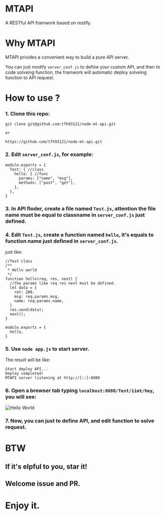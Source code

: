 # MTAPI
A RESTful API framwork based on restify.

# Why MTAPI
MTAPI privides a convenient way to build a pure API server.

You can just modify `server_conf.js` to define your custom API, and then to code solveing function, the framwork will automatic deploy solveing function to API request.

# How to use ?

### 1. Clone this repo:
```
git clone git@github.com:tfh93121/node-mt-api.git

or 

https://github.com/tfh93121/node-mt-api.git
```
### 2. Edit `server_conf.js`, for example:
```
module.exports = {
  Test: { //class
    hello: { //func
      params: ["name", "msg"],
      methods: ["post", "get"],
    },
  },
}
```
### 3. In API floder, create a file named `Test.js`, attention the file name must be equal to classname in `server_conf.js` just defined.

### 4. Edit `Test.js`, create a function named `hello`, it's equals to function name just defined in `server_conf.js`.

just like:
```
//Test class
/**
 * Hello world
 */
function hello(req, res, next) {
  //the params like req res next must be defined.
  let data = {
    ret: 200,
    msg: req.params.msg,
    name: req.params.name,
  }
  res.send(data);
  next();
}

module.exports = {
  hello,
}
```
### 5. Use `node app.js` to start server. 
The result will be like:
```
Start deploy API...
Deploy completed!
MTAPI server listening at http://[::]:8080
```

### 6. Open a browser tab typing `localhost:8080/Test/iimt/hey`, you will see:
![Hello World](http://oqapmzmc9.bkt.clouddn.com/%E5%BE%AE%E4%BF%A1%E6%88%AA%E5%9B%BE_20180514140154.png)

### 7. Now, you can just to define API, and edit function to solve request.
# BTW
## If it's elpful to you, star it!
## Welcome issue and PR.

# Enjoy it.
